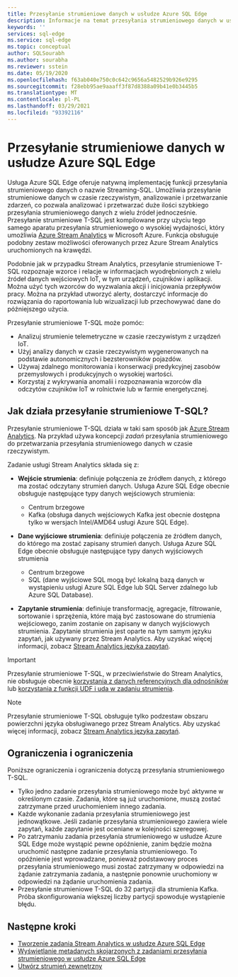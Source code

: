 ```yaml
---
title: Przesyłanie strumieniowe danych w usłudze Azure SQL Edge
description: Informacje na temat przesyłania strumieniowego danych w usłudze Azure SQL Edge.
keywords: ''
services: sql-edge
ms.service: sql-edge
ms.topic: conceptual
author: SQLSourabh
ms.author: sourabha
ms.reviewer: sstein
ms.date: 05/19/2020
ms.openlocfilehash: f63ab040e750c0c642c9656a5482529b926e9295
ms.sourcegitcommit: f28ebb95ae9aaaff3f87d8388a09b41e0b3445b5
ms.translationtype: MT
ms.contentlocale: pl-PL
ms.lasthandoff: 03/29/2021
ms.locfileid: "93392116"
---
```

# <a name="data-streaming-in-azure-sql-edge"></a>Przesyłanie strumieniowe danych w usłudze Azure SQL Edge

Usługa Azure SQL Edge oferuje natywną implementację funkcji przesyłania strumieniowego danych o nazwie Streaming-SQL. Umożliwia przesyłanie strumieniowe danych w czasie rzeczywistym, analizowanie i przetwarzanie zdarzeń, co pozwala analizować i przetwarzać duże ilości szybkiego przesyłania strumieniowego danych z wielu źródeł jednocześnie. Przesyłanie strumieniowe T-SQL jest kompilowane przy użyciu tego samego aparatu przesyłania strumieniowego o wysokiej wydajności, który umożliwia [Azure Stream Analytics](../stream-analytics/stream-analytics-introduction.md) w Microsoft Azure. Funkcja obsługuje podobny zestaw możliwości oferowanych przez Azure Stream Analytics uruchomionych na krawędzi.

Podobnie jak w przypadku Stream Analytics, przesyłanie strumieniowe T-SQL rozpoznaje wzorce i relacje w informacjach wyodrębnionych z wielu źródeł danych wejściowych IoT, w tym urządzeń, czujników i aplikacji. Można użyć tych wzorców do wyzwalania akcji i inicjowania przepływów pracy. Można na przykład utworzyć alerty, dostarczyć informacje do rozwiązania do raportowania lub wizualizacji lub przechowywać dane do późniejszego użycia. 

Przesyłanie strumieniowe T-SQL może pomóc:

* Analizuj strumienie telemetryczne w czasie rzeczywistym z urządzeń IoT.
* Użyj analizy danych w czasie rzeczywistym wygenerowanych na podstawie autonomicznych i bezsterowników pojazdów.
* Używaj zdalnego monitorowania i konserwacji predykcyjnej zasobów przemysłowych i produkcyjnych o wysokiej wartości.
* Korzystaj z wykrywania anomalii i rozpoznawania wzorców dla odczytów czujników IoT w rolnictwie lub w farmie energetycznej.

## <a name="how-does-t-sql-streaming-work"></a>Jak działa przesyłanie strumieniowe T-SQL?

Przesyłanie strumieniowe T-SQL działa w taki sam sposób jak [Azure Stream Analytics](../stream-analytics/stream-analytics-introduction.md#how-does-stream-analytics-work). Na przykład używa koncepcji *zadań* przesyłania strumieniowego do przetwarzania przesyłania strumieniowego danych w czasie rzeczywistym. 

Zadanie usługi Stream Analytics składa się z:

- **Wejście strumienia**: definiuje połączenia ze źródłem danych, z którego ma zostać odczytany strumień danych. Usługa Azure SQL Edge obecnie obsługuje następujące typy danych wejściowych strumienia:
    - Centrum brzegowe
    - Kafka (obsługa danych wejściowych Kafka jest obecnie dostępna tylko w wersjach Intel/AMD64 usługi Azure SQL Edge).

- **Dane wyjściowe strumienia**: definiuje połączenia ze źródłem danych, do którego ma zostać zapisany strumień danych. Usługa Azure SQL Edge obecnie obsługuje następujące typy danych wyjściowych strumienia
    - Centrum brzegowe
    - SQL (dane wyjściowe SQL mogą być lokalną bazą danych w wystąpieniu usługi Azure SQL Edge lub SQL Server zdalnego lub Azure SQL Database). 

- **Zapytanie strumienia**: definiuje transformację, agregacje, filtrowanie, sortowanie i sprzężenia, które mają być zastosowane do strumienia wejściowego, zanim zostanie on zapisany w danych wyjściowych strumienia. Zapytanie strumienia jest oparte na tym samym języku zapytań, jak używany przez Stream Analytics. Aby uzyskać więcej informacji, zobacz [Stream Analytics języka zapytań](/stream-analytics-query/stream-analytics-query-language-reference).

> [!IMPORTANT]
> Przesyłanie strumieniowe T-SQL, w przeciwieństwie do Stream Analytics, nie obsługuje obecnie [korzystania z danych referencyjnych dla odnośników](../stream-analytics/stream-analytics-use-reference-data.md) lub [korzystania z funkcji UDF i uda w zadaniu strumienia](../stream-analytics/streaming-technologies.md#you-want-to-write-udfs-udas-and-custom-deserializers-in-a-language-other-than-javascript-or-c).

> [!NOTE]
> Przesyłanie strumieniowe T-SQL obsługuje tylko podzestaw obszaru powierzchni języka obsługiwanego przez Stream Analytics. Aby uzyskać więcej informacji, zobacz [Stream Analytics języka zapytań](/stream-analytics-query/stream-analytics-query-language-reference).

## <a name="limitations-and-restrictions"></a>Ograniczenia i ograniczenia

Poniższe ograniczenia i ograniczenia dotyczą przesyłania strumieniowego T-SQL. 

- Tylko jedno zadanie przesyłania strumieniowego może być aktywne w określonym czasie. Zadania, które są już uruchomione, muszą zostać zatrzymane przed uruchomieniem innego zadania.
- Każde wykonanie zadania przesyłania strumieniowego jest jednowątkowe. Jeśli zadanie przesyłania strumieniowego zawiera wiele zapytań, każde zapytanie jest oceniane w kolejności szeregowej.
- Po zatrzymaniu zadania przesyłania strumieniowego w usłudze Azure SQL Edge może wystąpić pewne opóźnienie, zanim będzie można uruchomić następne zadanie przesyłania strumieniowego. To opóźnienie jest wprowadzane, ponieważ podstawowy proces przesyłania strumieniowego musi zostać zatrzymany w odpowiedzi na żądanie zatrzymania zadania, a następnie ponownie uruchomiony w odpowiedzi na żądanie uruchomienia zadania. 
- Przesyłanie strumieniowe T-SQL do 32 partycji dla strumienia Kafka. Próba skonfigurowania większej liczby partycji spowoduje wystąpienie błędu. 

## <a name="next-steps"></a>Następne kroki

- [Tworzenie zadania Stream Analytics w usłudze Azure SQL Edge ](create-stream-analytics-job.md)
- [Wyświetlanie metadanych skojarzonych z zadaniami przesyłania strumieniowego w usłudze Azure SQL Edge ](streaming-catalog-views.md)
- [Utwórz strumień zewnętrzny](create-external-stream-transact-sql.md)